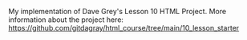 My implementation of Dave Grey's Lesson 10 HTML Project. More information about the project here: https://github.com/gitdagray/html_course/tree/main/10_lesson_starter

